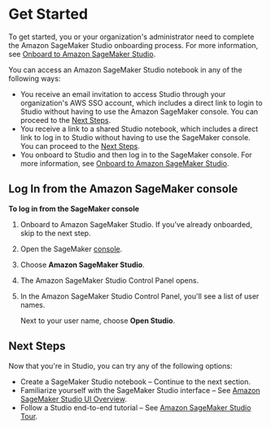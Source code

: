 # Get Started<a name="notebooks-get-started"></a>

To get started, you or your organization's administrator need to complete the Amazon SageMaker Studio onboarding process\. For more information, see [Onboard to Amazon SageMaker Studio](gs-studio-onboard.md)\.

You can access an Amazon SageMaker Studio notebook in any of the following ways:
+ You receive an email invitation to access Studio through your organization's AWS SSO account, which includes a direct link to login to Studio without having to use the Amazon SageMaker console\. You can proceed to the [Next Steps](#notebooks-get-started-next-steps)\.
+ You receive a link to a shared Studio notebook, which includes a direct link to log in to Studio without having to use the SageMaker console\. You can proceed to the [Next Steps](#notebooks-get-started-next-steps)\. 
+ You onboard to Studio and then log in to the SageMaker console\. For more information, see [Onboard to Amazon SageMaker Studio](gs-studio-onboard.md)\.

## Log In from the Amazon SageMaker console<a name="notebooks-get-started-log-in"></a>

**To log in from the SageMaker console**

1. Onboard to Amazon SageMaker Studio\. If you've already onboarded, skip to the next step\.

1. Open the SageMaker [console](https://console.aws.amazon.com/sagemaker/)\.

1. Choose **Amazon SageMaker Studio**\.

1. The Amazon SageMaker Studio Control Panel opens\.

1. In the Amazon SageMaker Studio Control Panel, you'll see a list of user names\.

   Next to your user name, choose **Open Studio**\.

## Next Steps<a name="notebooks-get-started-next-steps"></a>

Now that you're in Studio, you can try any of the following options:
+ Create a SageMaker Studio notebook – Continue to the next section\.
+ Familiarize yourself with the SageMaker Studio interface – See [Amazon SageMaker Studio UI Overview](studio-ui.md)\.
+ Follow a Studio end\-to\-end tutorial – See [Amazon SageMaker Studio Tour](gs-studio-end-to-end.md)\.